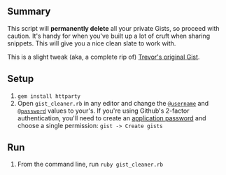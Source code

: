 ## Summary
This script will **permanently delete** all your private Gists, so proceed with caution. It's handy for when you've built up a lot of cruft when sharing snippets. This will give you a nice clean slate to work with.

This is a slight tweak (aka, a complete rip of) [Trevor's original Gist](https://gist.github.com/trevorturk/4955199).

## Setup

1. `gem install httparty`
1. Open `gist_cleaner.rb` in any editor and change the [`@username`](https://github.com/lateplate/gist-cleaner/blob/master/gist_cleaner.rb#L6) and [`@password`](https://github.com/lateplate/gist-cleaner/blob/master/gist_cleaner.rb#L7) values to your's. If you're using Github's 2-factor authentication, you'll need to create an [application password](https://github.com/settings/tokens) and choose a single permission: `gist -> Create gists`

## Run
1. From the command line, run `ruby gist_cleaner.rb`
